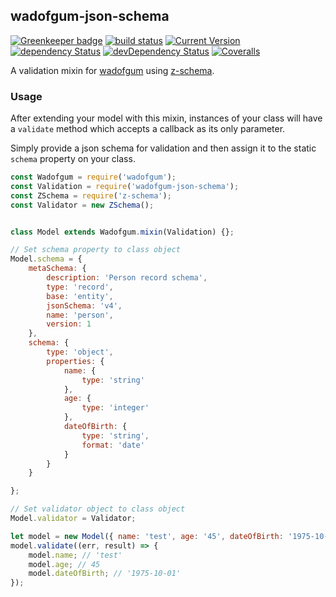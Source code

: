 ## wadofgum-json-schema

[![Greenkeeper badge](https://badges.greenkeeper.io/simon-p-r/wadofgum-json-schema.svg)](https://greenkeeper.io/)
[![build status](https://travis-ci.org/simon-p-r/wadofgum-json-schema.svg?branch=master)](https://travis-ci.org/simon-p-r/wadofgum-json-schema)
[![Current Version](https://img.shields.io/npm/v/wadofgum-json-schema.svg?maxAge=1000)](https://www.npmjs.org/package/wadofgum-json-schema)
[![dependency Status](https://img.shields.io/david/simon-p-r/wadofgum-json-schema.svg?maxAge=1000)](https://david-dm.org/simon-p-r/wadofgum-json-schema)
[![devDependency Status](https://img.shields.io/david/dev/simon-p-r/wadofgum-json-schema.svg?maxAge=1000)](https://david-dm.org/simon-p-r/wadofgum-json-schema?type=dev)
[![Coveralls](https://img.shields.io/coveralls/simon-p-r/wadofgum-json-schema.svg?maxAge=1000)](https://coveralls.io/github/simon-p-r/wadofgum-json-schema)

A validation mixin for [wadofgum](https://github.com/nlf/wadofgum) using [z-schema](https://github.com/zaggino/z-schema).

### Usage

After extending your model with this mixin, instances of your class will have a `validate` method which accepts a callback as its only parameter.

Simply provide a json schema for validation and then assign it to the static `schema` property on your class.

```js
const Wadofgum = require('wadofgum');
const Validation = require('wadofgum-json-schema');
const ZSchema = require('z-schema');
const Validator = new ZSchema();


class Model extends Wadofgum.mixin(Validation) {};

// Set schema property to class object
Model.schema = {
    metaSchema: {
        description: 'Person record schema',
        type: 'record',
        base: 'entity',
        jsonSchema: 'v4',
        name: 'person',
        version: 1
    },
    schema: {
        type: 'object',
        properties: {
            name: {
                type: 'string'
            },
            age: {
                type: 'integer'
            },
            dateOfBirth: {
                type: 'string',
                format: 'date'
            }
        }
    }

};

// Set validator object to class object
Model.validator = Validator;

let model = new Model({ name: 'test', age: '45', dateOfBirth: '1975-10-01'});
model.validate((err, result) => {
    model.name; // 'test'
    model.age; // 45
    model.dateOfBirth; // '1975-10-01'
});
```
